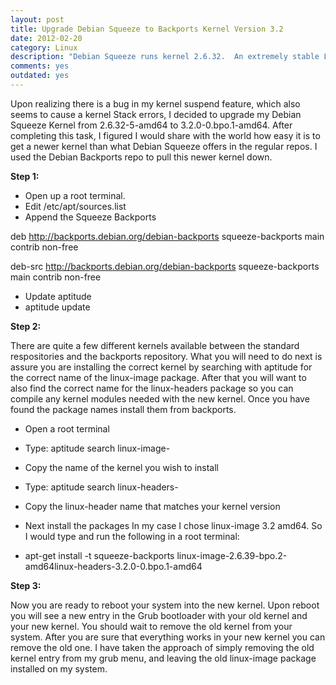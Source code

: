 ```yaml
---
layout: post
title: Upgrade Debian Squeeze to Backports Kernel Version 3.2
date: 2012-02-20
category: Linux
description: "Debian Squeeze runs kernel 2.6.32.  An extremely stable Linux Kernel Release, but in my case, not so much.  This article discusses the process of upgrading to Linux Kernel version 3.2 using the Debian Backports mirrors."
comments: yes
outdated: yes
---
```


 
Upon realizing there is a bug in my kernel suspend feature, which also seems to cause a kernel Stack errors, I decided to upgrade my Debian Squeeze Kernel from 2.6.32-5-amd64 to 3.2.0-0.bpo.1-amd64.  After completing this task, I figured I would share with the world how easy it is to get a newer kernel than what Debian Squeeze offers in the regular repos.  I used the Debian Backports repo to pull this newer kernel down.

**Step 1:**

-  Open up a root terminal.
-  Edit /etc/apt/sources.list
-  Append the Squeeze Backports

deb http://backports.debian.org/debian-backports squeeze-backports main contrib non-free

deb-src http://backports.debian.org/debian-backports squeeze-backports main contrib non-free

-  Update aptitude
-  aptitude update


**Step 2:**

There are quite a few different kernels available between the standard respositories and the backports repository.  What you will need to do next is assure you are installing the correct kernel by searching with aptitude for the correct name of the linux-image package.  After that you will want to also find the correct name for the linux-headers package so you can compile any kernel modules needed with the new kernel.  Once you have found the package names install them from backports.

- Open a root terminal
- Type: aptitude search linux-image-
- Copy the name of the kernel you wish to install
- Type: aptitude search linux-headers-
- Copy the linux-header name that matches your kernel version
- Next install the packages
In my case I chose linux-image 3.2 amd64.  So I would type and run the following in a root terminal:

- apt-get install -t squeeze-backports linux-image-2.6.39-bpo.2-amd64linux-headers-3.2.0-0.bpo.1-amd64




**Step 3:**

Now you are ready to reboot your system into the new kernel.  Upon reboot you will see a new entry in the Grub bootloader with your old kernel and your new kernel.  You should wait to remove the old kernel from your system. After you are sure that everything works in your new kernel you can remove the old one.  I have taken the approach of simply removing the old kernel entry from my grub menu, and leaving the old linux-image package installed on my system.

